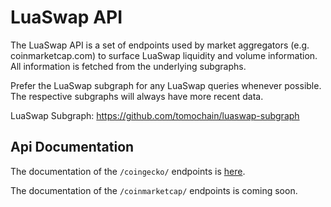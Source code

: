 # LuaSwap API

The LuaSwap API is a set of endpoints used by market aggregators (e.g. coinmarketcap.com) to surface 
LuaSwap liquidity and volume information. All information is fetched from the underlying subgraphs.

Prefer the LuaSwap subgraph for any LuaSwap queries whenever possible. The respective subgraphs will always have more
recent data.

LuaSwap Subgraph: https://github.com/tomochain/luaswap-subgraph

## Api Documentation

The documentation of the `/coingecko/` endpoints is [here](./api/coingecko/api.md).

The documentation of the `/coinmarketcap/` endpoints is coming soon.


